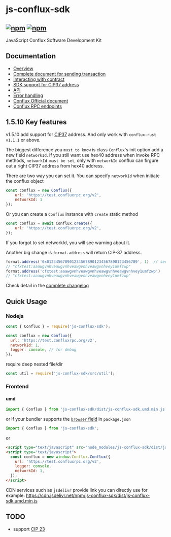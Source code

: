 # js-conflux-sdk

[![npm](https://img.shields.io/npm/v/js-conflux-sdk.svg)](https://www.npmjs.com/package/js-conflux-sdk)
[![npm](https://img.shields.io/npm/dm/js-conflux-sdk.svg)](https://www.npmjs.com/package/js-conflux-sdk)
-----------------------

JavaScript Conflux Software Development Kit

## Documentation

* [Overview](./docs/overview.md)
* [Complete document for sending transaction](./docs/how_to_send_tx.md)
* [Interacting with contract](./docs/interact_with_contract.md)
* [SDK support for CIP37 address](./docs/conflux_checksum_address.md)
* [API](./docs/api.md)
* [Error handling](./docs/error_handling.md)
* [Conflux Official document](https://developer.conflux-chain.org/docs/introduction/en/conflux_overview)
* [Conflux RPC endpoints](https://github.com/conflux-fans/conflux-rpc-endpoints)

## 1.5.10 Key features
v1.5.10 add support for [CIP37](https://github.com/Conflux-Chain/CIPs/blob/master/CIPs/cip-37.md) address.
And only work with `conflux-rust v1.1.1` or above.

The biggest difference you `must to know` is class `Conflux`'s init option add a new field `networkId`.
If you still want use hex40 address when invoke RPC methods, `networkId must be set`, 
only with `networkId` conflux can firgure out a right CIP37 address from hex40 address.

There are two way you can set it. You can specify `networkId` when initiate the conflux object
```js
const conflux = new Conflux({
    url: 'https://test.confluxrpc.org/v2',
    networkId: 1
});
```

Or you can create a `Conflux` instance with `create` static method
```js
const conflux = await Conflux.create({
    url: 'https://test.confluxrpc.org/v2',
});
```

If you forgot to set networkId, you will see warning about it.

Another big change is `format.address` will return CIP-37 address.

```js
format.address('0x0123456789012345678901234567890123456789', 1)  // second parameter networkId is required when passing a hex40 address
// "cfxtest:aaawgvnhveawgvnhveawgvnhveawgvnhvey1umfzwp"
format.address('cfxtest:aaawgvnhveawgvnhveawgvnhveawgvnhvey1umfzwp')
// "cfxtest:aaawgvnhveawgvnhveawgvnhveawgvnhvey1umfzwp"
```

Check detail in the [complete changelog](./CHANGE_LOG.md)

## Quick Usage

### Nodejs
```javascript
const { Conflux } = require('js-conflux-sdk');

const conflux = new Conflux({
  url: 'https://test.confluxrpc.org/v2',
  networkId: 1,
  logger: console, // for debug
});
```
require deep nested file/dir  

```javascript
const util = require('js-conflux-sdk/src/util');
```

### Frontend

#### umd
```javascript
import { Conflux } from 'js-conflux-sdk/dist/js-conflux-sdk.umd.min.js';
```

or if your bundler supports the [`browser` field](https://docs.npmjs.com/files/package.json#browser) in `package.json`  

```javascript
import { Conflux } from 'js-conflux-sdk';
```

or  

``` html
<script type="text/javascript" src="node_modules/js-conflux-sdk/dist/js-conflux-sdk.umd.min.js"></script>
<script type="text/javascript">
  const conflux = new window.Conflux.Conflux({
    url: 'https://test.confluxrpc.org/v2',
    logger: console,
    networkId: 1,
  });
</script>
```

CDN services such as `jsdelivr` provide link you can directly use for example:
https://cdn.jsdelivr.net/npm/js-conflux-sdk/dist/js-conflux-sdk.umd.min.js

## TODO

* support [CIP 23](https://github.com/Conflux-Chain/CIPs/blob/master/CIPs/cip-23.md)
